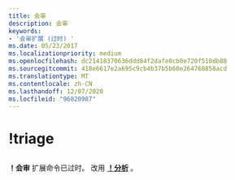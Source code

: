 ```yaml
---
title: 会审
description: 会审
keywords:
- '会审扩展 (过时) '
ms.date: 05/23/2017
ms.localizationpriority: medium
ms.openlocfilehash: dc21418370636ddd84f2dafe0cb0e720f510db88
ms.sourcegitcommit: 418e6617e2a695c9cb4b37b5b60e264760858acd
ms.translationtype: MT
ms.contentlocale: zh-CN
ms.lasthandoff: 12/07/2020
ms.locfileid: "96820987"
---
```

# <a name="triage"></a>!triage


## <span id="ddk__triage_dbg"></span><span id="DDK__TRIAGE_DBG"></span>


**！会审** 扩展命令已过时。 改用 [**！分析**](-analyze.md) 。

 

 





